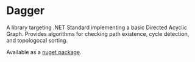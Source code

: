 # Dagger

A library targeting .NET Standard implementing a basic Directed Acyclic Graph.
Provides algorithms for checking path existence, cycle detection, and topologocal sorting.

Available as a [nuget package](https://www.nuget.org/packages/Dagger/).
